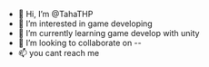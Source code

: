 - 👋 Hi, I’m @TahaTHP
- 👀 I’m interested in game developing
- 🌱 I’m currently learning game develop with unity
- 💞️ I’m looking to collaborate on --
- 📫 you cant reach me

<!---
TahaTHP/TahaTHP is a ✨ special ✨ repository because its `README.md` (this file) appears on your GitHub profile.
You can click the Preview link to take a look at your changes.
--->
